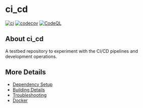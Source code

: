 # ci_cd

[![ci](https://github.com/Jason5480/ci_cd/actions/workflows/ci.yml/badge.svg)](https://github.com/Jason5480/ci_cd/actions/workflows/ci.yml)
[![codecov](https://codecov.io/gh/Jason5480/ci_cd/branch/main/graph/badge.svg)](https://codecov.io/gh/Jason5480/ci_cd)
[![CodeQL](https://github.com/Jason5480/ci_cd/actions/workflows/codeql-analysis.yml/badge.svg)](https://github.com/Jason5480/ci_cd/actions/workflows/codeql-analysis.yml)

## About ci_cd
A testbed repository to experiment with the CI/CD pipelines and development operations. 


## More Details

 * [Dependency Setup](README_dependencies.md)
 * [Building Details](README_building.md)
 * [Troubleshooting](README_troubleshooting.md)
 * [Docker](README_docker.md)
